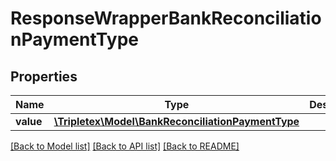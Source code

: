 # ResponseWrapperBankReconciliationPaymentType

## Properties
Name | Type | Description | Notes
------------ | ------------- | ------------- | -------------
**value** | [**\Tripletex\Model\BankReconciliationPaymentType**](BankReconciliationPaymentType.md) |  | [optional] 

[[Back to Model list]](../../README.md#documentation-for-models) [[Back to API list]](../../README.md#documentation-for-api-endpoints) [[Back to README]](../../README.md)

